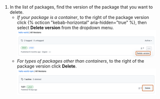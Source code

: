1. In the list of packages, find the version of the package that you want to delete.
   * _If your package is a container_, to the right of the package version click {% octicon "kebab-horizontal" aria-hidden="true" %}, then select **Delete version** from the dropdown menu.
   ![Screenshot of a package version kebab button, expanded to show the menu. The "Delete version" link in the menu is outlined in orange.](/assets/images/help/package-registry/delete-container-package-version.png)
   * _For types of packages other than containers_, to the right of the package version click **Delete**.
   ![Screenshot of a package version with a "Delete" button. The button is highlighted with an orange outline.](/assets/images/help/package-registry/delete-noncontainer-package-version.png)
